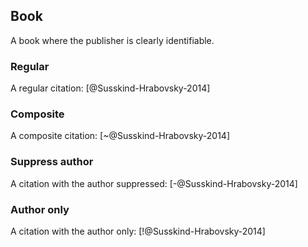 ## Book
A book where the publisher is clearly identifiable.

### Regular
A regular citation: [@Susskind-Hrabovsky-2014]

### Composite
A composite citation: [~@Susskind-Hrabovsky-2014]

### Suppress author
A citation with the author suppressed: [-@Susskind-Hrabovsky-2014]

### Author only
A citation with the author only: [!@Susskind-Hrabovsky-2014]

<bib-here>